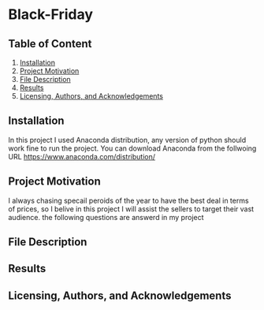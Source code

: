 # Black-Friday
## Table of Content

1. [Installation](#install)
2. [Project Motivation](#projectmotv)
3. [File Description](#discr)
4. [Results](#results)
5. [Licensing, Authors, and Acknowledgements](#etc)

## Installation  <a name="install"></a>
 In this project I used Anaconda distribution, any version of python should work fine to run the project. You can download Anaconda from the follwoing URL https://www.anaconda.com/distribution/
## Project Motivation <a name="projectmotv"></a>
I always chasing specail peroids of the year to have the best deal in terms of prices, so I belive in this project I will assist the sellers to target their vast audience.
the following questions are answerd in my project
## File Description <a name="discr"></a>
## Results <a name="results"></a>
## Licensing, Authors, and Acknowledgements <a name="etc"></a>
